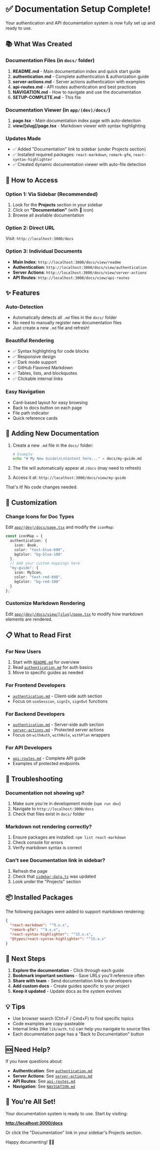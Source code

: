 # ✅ Documentation Setup Complete!

Your authentication and API documentation system is now fully set up and ready to use.

## 📚 What Was Created

### Documentation Files (in `docs/` folder)

1. **README.md** - Main documentation index and quick start guide
2. **authentication.md** - Complete authentication & authorization guide
3. **server-actions.md** - Server actions authentication with examples
4. **api-routes.md** - API routes authentication and best practices
5. **NAVIGATION.md** - How to navigate and use the documentation
6. **SETUP-COMPLETE.md** - This file

### Documentation Viewer (in `app/(dev)/docs/`)

1. **page.tsx** - Main documentation index page with auto-detection
2. **view/[slug]/page.tsx** - Markdown viewer with syntax highlighting

### Updates Made

- ✅ Added "Documentation" link to sidebar (under Projects section)
- ✅ Installed required packages: `react-markdown`, `remark-gfm`, `react-syntax-highlighter`
- ✅ Created dynamic documentation viewer with auto-file detection

## 🚀 How to Access

### Option 1: Via Sidebar (Recommended)

1. Look for the **Projects** section in your sidebar
2. Click on **"Documentation"** (with 📖 icon)
3. Browse all available documentation

### Option 2: Direct URL

Visit: `http://localhost:3000/docs`

### Option 3: Individual Documents

- **Main Index**: `http://localhost:3000/docs/view/readme`
- **Authentication**: `http://localhost:3000/docs/view/authentication`
- **Server Actions**: `http://localhost:3000/docs/view/server-actions`
- **API Routes**: `http://localhost:3000/docs/view/api-routes`

## ✨ Features

### Auto-Detection
- Automatically detects all `.md` files in the `docs/` folder
- No need to manually register new documentation files
- Just create a new `.md` file and refresh!

### Beautiful Rendering
- ✅ Syntax highlighting for code blocks
- ✅ Responsive design
- ✅ Dark mode support
- ✅ GitHub Flavored Markdown
- ✅ Tables, lists, and blockquotes
- ✅ Clickable internal links

### Easy Navigation
- Card-based layout for easy browsing
- Back to docs button on each page
- File path indicator
- Quick reference cards

## 📝 Adding New Documentation

1. Create a new `.md` file in the `docs/` folder:
   ```bash
   # Example
   echo "# My New Guide\n\nContent here..." > docs/my-guide.md
   ```

2. The file will automatically appear at `/docs` (may need to refresh)

3. Access it at: `http://localhost:3000/docs/view/my-guide`

That's it! No code changes needed.

## 🎨 Customization

### Change Icons for Doc Types

Edit [`app/(dev)/docs/page.tsx`](../app/(dev)/docs/page.tsx) and modify the `iconMap`:

```typescript
const iconMap = {
  authentication: { 
    icon: Book, 
    color: "text-blue-600",
    bgColor: "bg-blue-100"
  },
  // Add your custom mappings here
  "my-guide": {
    icon: MyIcon,
    color: "text-red-600",
    bgColor: "bg-red-100"
  }
};
```

### Customize Markdown Rendering

Edit [`app/(dev)/docs/view/[slug]/page.tsx`](../app/(dev)/docs/view/[slug]/page.tsx) to modify how markdown elements are rendered.

## 📋 What to Read First

### For New Users
1. Start with [`README.md`](./README.md) for overview
2. Read [`authentication.md`](./authentication.md) for auth basics
3. Move to specific guides as needed

### For Frontend Developers
- [`authentication.md`](./authentication.md) - Client-side auth section
- Focus on `useSession`, `signIn`, `signOut` functions

### For Backend Developers
- [`authentication.md`](./authentication.md) - Server-side auth section
- [`server-actions.md`](./server-actions.md) - Protected server actions
- Focus on `withAuth`, `withRole`, `withPlan` wrappers

### For API Developers
- [`api-routes.md`](./api-routes.md) - Complete API guide
- Examples of protected endpoints

## 🔧 Troubleshooting

### Documentation not showing up?
1. Make sure you're in development mode (`npm run dev`)
2. Navigate to `http://localhost:3000/docs`
3. Check that files exist in `docs/` folder

### Markdown not rendering correctly?
1. Ensure packages are installed: `npm list react-markdown`
2. Check console for errors
3. Verify markdown syntax is correct

### Can't see Documentation link in sidebar?
1. Refresh the page
2. Check that [`sidebar-data.ts`](../components/sidebar/sidebar-data.ts) was updated
3. Look under the "Projects" section

## 📦 Installed Packages

The following packages were added to support markdown rendering:

```json
{
  "react-markdown": "^9.x.x",
  "remark-gfm": "^4.x.x",
  "react-syntax-highlighter": "^15.x.x",
  "@types/react-syntax-highlighter": "^15.x.x"
}
```

## 🎯 Next Steps

1. **Explore the documentation** - Click through each guide
2. **Bookmark important sections** - Save URLs you'll reference often
3. **Share with team** - Send documentation links to developers
4. **Add custom docs** - Create guides specific to your project
5. **Keep it updated** - Update docs as the system evolves

## 💡 Tips

- Use browser search (Ctrl+F / Cmd+F) to find specific topics
- Code examples are copy-pasteable
- Internal links (like `lib/auth.ts`) can help you navigate to source files
- Each documentation page has a "Back to Documentation" button

## 🆘 Need Help?

If you have questions about:
- **Authentication**: See [`authentication.md`](./authentication.md)
- **Server Actions**: See [`server-actions.md`](./server-actions.md)
- **API Routes**: See [`api-routes.md`](./api-routes.md)
- **Navigation**: See [`NAVIGATION.md`](./NAVIGATION.md)

## 🎉 You're All Set!

Your documentation system is ready to use. Start by visiting:

**[http://localhost:3000/docs](http://localhost:3000/docs)**

Or click the "Documentation" link in your sidebar's Projects section.

Happy documenting! 📖✨
